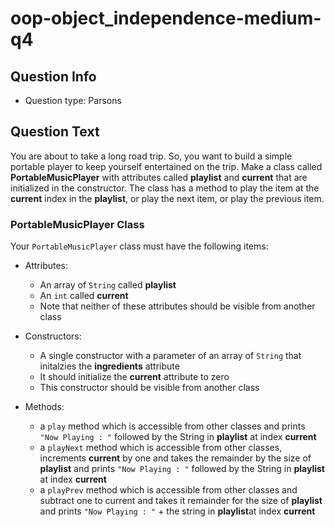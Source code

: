 # oop-object_independence-medium-q4

## Question Info

- Question type: Parsons

## Question Text

You are about to take a long road trip. So, you want to build a simple portable player to keep yourself entertained on
the trip. Make a class called **PortableMusicPlayer** with attributes called **playlist** and **current** that are
initialized in the constructor. The class has a method to play the item at the **current** index in the **playlist**, or
play the next item, or play the previous item.

### PortableMusicPlayer Class

Your `PortableMusicPlayer` class must have the following items:

- Attributes:
    - An array of `String` called **playlist**
    - An `int` called **current**
    - Note that neither of these attributes should be visible from another class

- Constructors:
    - A single constructor with a parameter of an array of `String` that initalzies the **ingredients** attribute
    - It should initialize the **current** attribute to zero
    - This constructor should be visible from another class

- Methods:
    - a `play` method which is accessible from other classes and prints `"Now Playing : "` followed by the String in **playlist**
      at index **current**
    - a `playNext` method which is accessible from other classes, increments **current** by one and takes the remainder by the
      size of **playlist** and prints `"Now Playing : "` followed by the String in **playlist** at index **current**
    - a `playPrev` method which is accessible from other classes and subtract one to current and takes it remainder for
      the size of **playlist** and prints `"Now Playing : "` + the string in **playlist**at index **current**